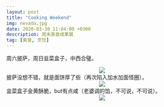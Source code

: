 ```yaml
---
layout: post
title: "Cooking Weekend"
img: nevada.jpg 
date: 2020-03-30 11:04:00 +0300
description: 周末美食成果展 
tag: [美食, 烹饪]
---
```

  周六披萨，周日韭菜盒子，中西合璧。  
<div align="center">
	<img src="https://wangzhi107.github.io/assets/img/Pizza_1.jpg"/>
</div>
  披萨没想不错，就是面饼厚了些（再次陷入加水加面怪圈）。  
<div align="center">
	<img src="https://wangzhi107.github.io/assets/img/Pizza_0.jpg"/>
</div>
  韭菜盒子金黄酥脆，but有点咸（老婆调的馅，不可说，不可说）。  
<div align="center">
	<img src="https://wangzhi107.github.io/assets/img/Leekbox.jpg"/>
</div>
